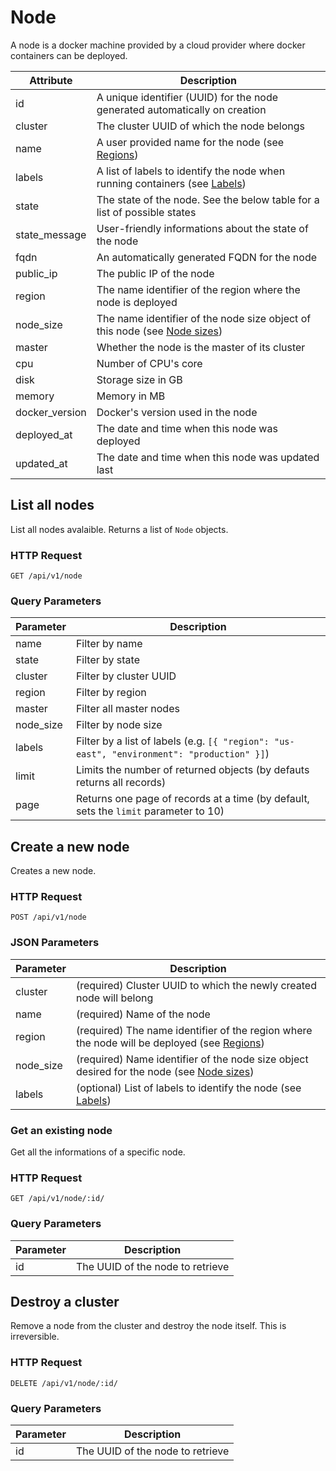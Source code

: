 # Node

A node is a docker machine provided by a cloud provider where docker containers
can be deployed.

Attribute   | Description
----------- | -----------
id          | A unique identifier (UUID) for the node generated automatically on creation
cluster     | The cluster UUID of which the node belongs
name        | A user provided name for the node (see [Regions](/#regions))
labels      | A list of labels to identify the node when running containers (see [Labels](/#labels))
state       | The state of the node. See the below table for a list of possible states
state_message | User-friendly informations about the state of the node
fqdn        | An automatically generated FQDN for the node
public_ip   | The public IP of the node
region      | The name identifier of the region where the node is deployed
node_size   | The name identifier of the node size object of this node (see [Node sizes](/#node-sizes))
master      | Whether the node is the master of its cluster
cpu         | Number of CPU's core
disk        | Storage size in GB
memory      | Memory in MB
docker_version | Docker's version used in the node
deployed_at | The date and time when this node was deployed
updated_at  | The date and time when this node was updated last

## List all nodes

List all nodes avalaible. Returns a list of `Node` objects.

### HTTP Request

`GET /api/v1/node`

### Query Parameters

Parameter   | Description
---------   | -----------
name        | Filter by name
state       | Filter by state
cluster     | Filter by cluster UUID
region      | Filter by region
master      | Filter all master nodes
node_size   | Filter by node size
labels      | Filter by a list of labels (e.g. `[{ "region": "us-east", "environment": "production" }]`)
limit       | Limits the number of returned objects (by defauts returns all records)
page        | Returns one page of records at a time (by default, sets the `limit` parameter to 10)

## Create a new node

Creates a new node.

### HTTP Request

`POST /api/v1/node`

### JSON Parameters

Parameter | Description
--------- | -----------
cluster   | (required) Cluster UUID to which the newly created node will belong
name | (required) Name of the node
region | (required) The name identifier of the region where the node will be deployed (see [Regions](/#regions))
node_size | (required) Name identifier of the node size object desired for the node (see [Node sizes](/#node-sizes))
labels | (optional) List of labels to identify the node (see [Labels](/#labels))

### Get an existing node

Get all the informations of a specific node.

### HTTP Request

`GET /api/v1/node/:id/`

### Query Parameters

Parameter | Description
--------- | -----------
id | The UUID of the node to retrieve

## Destroy a cluster

Remove a node from the cluster and destroy the node itself. This is irreversible.

### HTTP Request

`DELETE /api/v1/node/:id/`

### Query Parameters

Parameter | Description
--------- | -----------
id | The UUID of the node to retrieve
